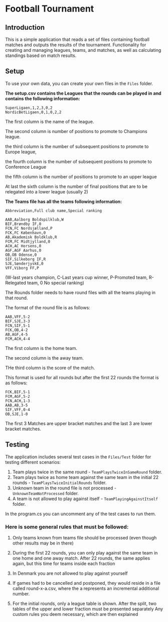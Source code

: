 # Football Tournament


## Introduction

This is a simple application that reads a set of files containing football matches and outputs the results of the tournament.
Functionality for creating and managing leagues, teams, and matches, as well as calculating standings based on match results.


## Setup
To use your own data, you can create your own files in the `Files` folder.


**The setup.csv contains the Leagues that the rounds can be played in and contains the following information:**

```
SuperLigaen,1,2,3,0,2
NordicBetLigaen,0,1,0,2,2
```

The first column is the name of the league.

The second column is number of positions to promote to Champions league.

the third column is the number of subsequent positions to promote to Europe league, 

the fourth column is the number of subsequent positions to promote to Conference League

the fifth column is the number of positions to promote to an upper league

At last the sixth column is the number of final positions that are to be relegated into a lower league (usually 2)

**The Teams file has all the teams following information:**

``` 
Abbreviation,Full club name,Special ranking

AAB,Aalborg Boldspilklub,W
BIF,Brøndby IF,0
FCN,FC Nordsjælland,P
FCK,FC København,0
AB,Akademisk Boldklub,R
FCM,FC Midtjylland,0
ACH,AC Horsens,0
AGF,AGF Aarhus,0
OB,OB Odense,0
SIF,Silkeborg IF,R
SJE,SønderjyskE,0
VFF,Viborg FF,P   

```
(W-last years champion, C-Last years cup winner, P-Promoted team, R-Relegated team, 0 No special ranking)


The Rounds folder needs to have round files with all the teams playing in that round.

The format of the round file is as follows:

```
AAB,VFF,5-2
BIF,SJE,3-3
FCN,SIF,5-1
FCK,OB,4-2
AB,AGF,4-5
FCM,ACH,4-4
```

The first column is the home team.

The second column is the away team.

THe third column is the score of the match.

This format is used for all rounds but after the first 22 rounds the format is as follows:

``` 
FCK,BIF,5-1
FCM,AGF,5-2
FCN,ACH,1-3
AAB,AB,3-5
SIF,VFF,0-4
OB,SJE,1-0
```

The first 3 Matches are upper bracket matches and the last 3 are lower bracket matches.


## Testing

The application includes several test cases in the `Files/Test` folder for testing different scenarios:

1. Team plays twice in the same round - `TeamPlaysTwiceInSameRound` folder.
2. Team plays twice as home team against the same team in the initial 22 rounds - `TeamPlaysTwiceInitialRounds` folder.
3. Unknown team in the round file is not processed - `UnknownTeamNotProcessed` folder.
4. A team is not allowed to play against itself - `TeamPlayingAgainstItself` folder.

In the program.cs you can uncomment any of the test cases to run them.

### Here is some general rules that must be followed: 

1. Only teams known from teams file should be processed (even though other results may be in there)

2. During the first 22 rounds, you can only play against the same team in one home and one away match. After 22 rounds, the same applies again, but this time for teams inside each fraction

3. In Denmark you are not allowed to play against yourself

4. If games had to be cancelled and postponed, they would reside in a file called round-x-a.csv, where the a represents an incremental additional number.

5. For the initial rounds, only a league table is shown. After the split, two tables of the upper and lower fraction must be presented separately
Any custom rules you deem necessary, which are then explained
